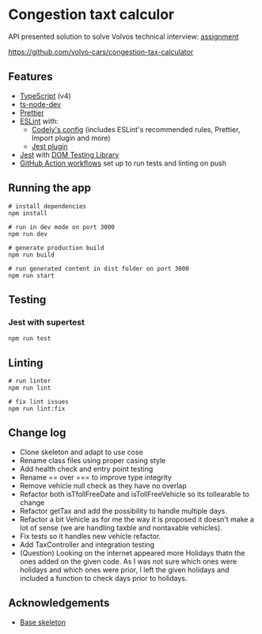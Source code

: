 # Congestion taxt calculor

API presented solution to solve Volvos technical interview: [assignment](ASSIGNMENT.md)

https://github.com/volvo-cars/congestion-tax-calculator

## Features

- [TypeScript](https://www.typescriptlang.org/) (v4)
- [ts-node-dev](https://github.com/wclr/ts-node-dev)
- [Prettier](https://prettier.io/)
- [ESLint](https://eslint.org/) with:
  - [Codely's config](https://github.com/lydell/eslint-plugin-simple-import-sort/) (includes ESLint's recommended rules, Prettier, Import plugin and more)
  - [Jest plugin](https://www.npmjs.com/package/eslint-plugin-jest)
- [Jest](https://jestjs.io) with [DOM Testing Library](https://testing-library.com/docs/dom-testing-library/intro)
- [GitHub Action workflows](https://github.com/features/actions) set up to run tests and linting on push

## Running the app

```
# install dependencies
npm install

# run in dev mode on port 3000
npm run dev

# generate production build
npm run build

# run generated content in dist folder on port 3000
npm run start
```

## Testing

### Jest with supertest

```
npm run test
```

## Linting

```
# run linter
npm run lint

# fix lint issues
npm run lint:fix
```

## Change log

- Clone skeleton and adapt to use cose
- Rename class files using proper casing style
- Add health check and entry point testing
- Rename == over === to improve type integrity
- Remove vehicle null check as they have no overlap
- Refactor both isTfollFreeDate and isTollFreeVehicle so its tollearable to change
- Refactor getTax and add the possibility to handle multiple days.
- Refactor a bit Vehicle as for me the way it is proposed it doesn't make a lot of sense (we are handling taxble and nontaxable vehicles).
- Fix tests so it handles new vehicle refactor.
- Add TaxController and integration testing
- (Question) Looking on the internet appeared more Holidays thatn the ones added on the given code. As I was not sure which ones were holidays and which ones were prior, I left the given holidays and included a function to check days prior to holidays.

## Acknowledgements

- [Base skeleton](https://github.com/CodelyTV/typescript-api-skeleton)
